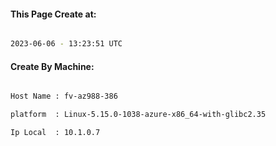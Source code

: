 
   
#### This Page Create at:

```bash

2023-06-06 - 13:23:51 UTC

```

#### Create By Machine:

```bash

Host Name : fv-az988-386

platform  : Linux-5.15.0-1038-azure-x86_64-with-glibc2.35

Ip Local  : 10.1.0.7

```

